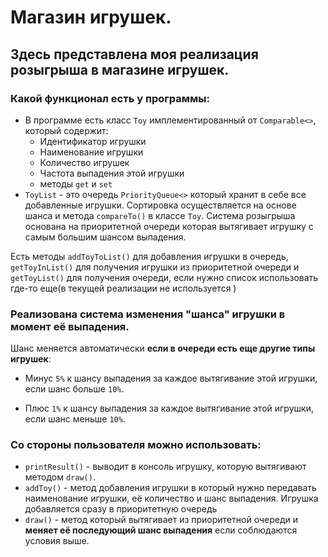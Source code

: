 # Магазин игрушек.
## Здесь представлена моя реализация розыгрыша в магазине игрушек.
### Какой функционал есть у программы:

- В программе есть класс `Toy` имплементированный от `Comparable<>`, который содержит:
  - Идентификатор игрушки
  - Наименование игрушки
  - Количество игрушек
  - Частота выпадения этой игрушки
  - методы `get` и `set`
- `ToyList` - это очередь `PriorityQueue<>` который хранит в себе все добавленные игрушки. 
Сортировка осуществляется на основе шанса и метода `compareTo()` в классе `Toy`. 
Система розыгрыша основана на приоритетной очереди которая вытягивает игрушку с самым большим шансом выпадения.

Есть методы `addToyToList()` для добавления игрушки в очередь, `getToyInList()` для получения игрушки из приоритетной очереди и
`getToyList()` для получения очереди, если нужно список использовать где-то еще(в текущей реализации не используется )

### Реализована система изменения "шанса" игрушки в момент её выпадения. 

Шанс меняется автоматически **если в очереди есть еще другие типы игрушек**:

+ Минус `5%` к шансу выпадения за каждое вытягивание этой игрушки, если шанс больше `10%`.

+ Плюс `1%` к шансу выпадения за каждое вытягивание этой игрушки, если шанс меньше `10%`.

### Со стороны пользователя можно использовать:
- `printResult()` - выводит в консоль игрушку, которую вытягивают методом `draw()`.
- `addToy()` - метод добавления игрушки в который нужно передавать наименование игрушки, её количество и шанс выпадения.
Игрушка добавляется сразу в приоритетную очередь 
- `draw()` - метод который вытягивает из приоритетной очереди и **меняет её последующий шанс выпадения** если соблюдаются условия выше.
